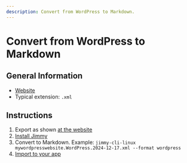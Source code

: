 ```yaml
---
description: Convert from WordPress to Markdown.
---
```


# Convert from WordPress to Markdown

## General Information

- [Website](https://wordpress.com/)
- Typical extension: `.xml`

## Instructions

1. Export as shown [at the website](https://wordpress.com/support/export/)
2. [Install Jimmy](../index.md#installation)
3. Convert to Markdown. Example: `jimmy-cli-linux mywordpresswebsite.WordPress.2024-12-17.xml --format wordpress`
4. [Import to your app](../import_instructions.md)
